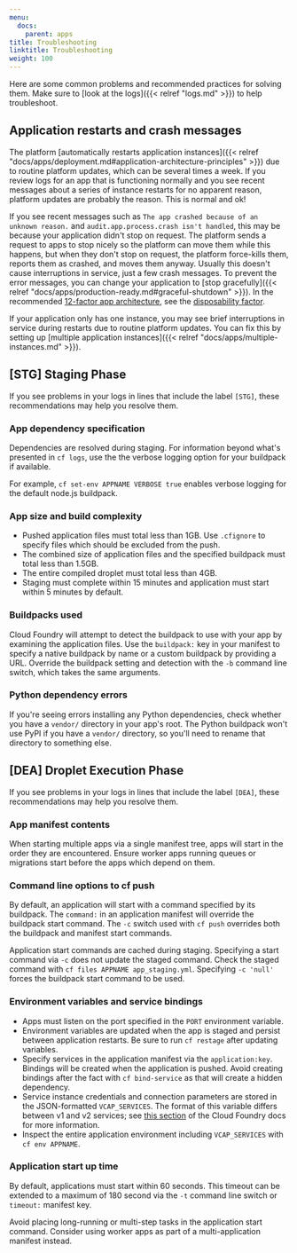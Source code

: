 ```yaml
---
menu:
  docs:
    parent: apps
title: Troubleshooting
linktitle: Troubleshooting
weight: 100
---
```


Here are some common problems and recommended practices for solving them. Make sure to [look at the logs]({{< relref "logs.md" >}}) to help troubleshoot.

## Application restarts and crash messages

The platform [automatically restarts application instances]({{< relref "docs/apps/deployment.md#application-architecture-principles" >}}) due to routine platform updates, which can be several times a week. If you review logs for an app that is functioning normally and you see recent messages about a series of instance restarts for no apparent reason, platform updates are probably the reason. This is normal and ok!

If you see recent messages such as `The app crashed because of an unknown reason.` and `audit.app.process.crash isn't handled`, this may be because your application didn't stop on request. The platform sends a request to apps to stop nicely so the platform can move them while this happens, but when they don't stop on request, the platform force-kills them, reports them as crashed, and moves them anyway. Usually this doesn't cause interruptions in service, just a few crash messages. To prevent the error messages, you can change your application to [stop gracefully]({{< relref "docs/apps/production-ready.md#graceful-shutdown" >}}). In the recommended [12-factor app architecture](https://12factor.net/), see the [disposability factor](https://12factor.net/disposability).

If your application only has one instance, you may see brief interruptions in service during restarts due to routine platform updates. You can fix this by setting up [multiple application instances]({{< relref "docs/apps/multiple-instances.md" >}}).

## [STG] Staging Phase

If you see problems in your logs in lines that include the label `[STG]`, these recommendations may help you resolve them.

### App dependency specification

Dependencies are resolved during staging. For information beyond what's presented in `cf logs`, use the the verbose logging option for your buildpack if available.

For example, `cf set-env APPNAME VERBOSE true` enables verbose logging for the default node.js buildpack.

### App size and build complexity

- Pushed application files must total less than 1GB. Use `.cfignore` to specify files which should be excluded from the push.
- The combined size of application files and the specified buildpack must total less than 1.5GB.
- The entire compiled droplet must total less than 4GB.
- Staging must complete within 15 minutes and application must start within 5 minutes by default.

### Buildpacks used

Cloud Foundry will attempt to detect the buildpack to use with your app by examining the application files. Use the `buildpack:` key in your manifest to specify a native buildpack by name or a custom buildpack by providing a URL. Override the buildpack setting and detection with the `-b` command line switch, which takes the same arguments.

### Python dependency errors

If you're seeing errors installing any Python dependencies, check whether you have a `vendor/` directory in your app's root. The Python buildpack won't use PyPI if you have a `vendor/` directory, so you'll need to rename that directory to something else.

## [DEA] Droplet Execution Phase

If you see problems in your logs in lines that include the label `[DEA]`, these recommendations may help you resolve them.

### App manifest contents

When starting multiple apps via a single manifest tree, apps will start in the order they are encountered. Ensure worker apps running queues or migrations start before the apps which depend on them.

### Command line options to cf push

By default, an application will start with a command specified by its buildpack. The `command:` in an application manifest will override the buildpack start command. The `-c` switch used with `cf push` overrides both the buildpack and manifest start commands.

Application start commands are cached during staging. Specifying a start command via `-c` does not update the staged command. Check the staged command with `cf files APPNAME app_staging.yml`. Specifying `-c 'null'` forces the buildpack start command to be used.

### Environment variables and service bindings

- Apps must listen on the port specified in the `PORT` environment variable.
- Environment variables are updated when the app is staged and persist between application restarts. Be sure to run `cf restage` after updating variables.
- Specify services in the application manifest via the `application:key`. Bindings will be created when the application is pushed. Avoid creating bindings after the fact with `cf bind-service` as that will create a hidden dependency.
- Service instance credentials and connection parameters are stored in the JSON-formatted `VCAP_SERVICES`. The format of this variable differs between v1 and v2 services; see [this section](http://docs.cloudfoundry.org/devguide/deploy-apps/environment-variable.html#VCAP-SERVICES) of the Cloud Foundry docs for more information.
- Inspect the entire application environment including `VCAP_SERVICES` with `cf env APPNAME`.

### Application start up time

By default, applications must start within 60 seconds. This timeout can be extended to a maximum of 180 second via the `-t` command line switch or `timeout:` manifest key.

Avoid placing long-running or multi-step tasks in the application start command. Consider using worker apps as part of a multi-application manifest instead.
